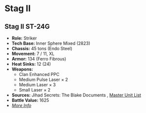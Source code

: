 # Stag II 

## Stag II ST-24G 

- **Role:** Striker 
- **Tech Base:** Inner Sphere Mixed (2823) 
- **Chassis:** 45 tons (Endo Steel) 
- **Movement:** 7 / 11, XL 
- **Armor:** 134 (Ferro Fibrous) 
- **Heat Sinks:** 12 (24) 
- **Weapons:** 
  - Clan Enhanced PPC 
  - Medium Pulse Laser × 2 
  - Medium Laser × 3 
  - Small Laser × 2 
- **Sources:** Jihad Secrets: The Blake Documents , [Master Unit List](http://masterunitlist.info/Unit/Details/3034) 
- **Battle Value:** 1625 
- [*More Info*](stag_ii/stag_ii_st-24g.md) 

